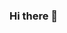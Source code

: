 ### Hi there 👋

<!--
**AnishDhatwalia/AnishDhatwalia** is a ✨ _special_ ✨ repository because its `README.md` (this file) appears on your GitHub profile.

Here are some ideas to get you started:

- 🔭 I’m currently working on Web Development
- 🌱 I’m currently learning Javascript
- 👯 I’m looking to collaborate on Web Development
- 📫 How to reach me: Mail me on anishdhatwalia35@gmail.com
- 😄 Pronouns: Your wish
- ⚡ Fun fact: I love listening and singing
